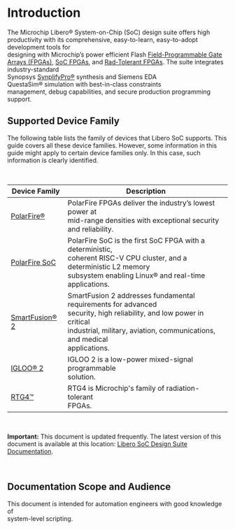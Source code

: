 # Introduction

The Microchip Libero® System-on-Chip \(SoC\) design suite offers high<br /> productivity with its comprehensive, easy-to-learn, easy-to-adopt development tools for<br /> designing with Microchip’s power efficient Flash [Field-Programmable Gate Arrays \(FPGAs\)](https://www.microchip.com/en-us/products/fpgas-and-plds/fpgas), [SoC FPGAs](https://www.microchip.com/en-us/products/fpgas-and-plds/system-on-chip-fpgas/smartfusion-fpgas), and [Rad-Tolerant FPGAs](https://www.microchip.com/en-us/products/fpgas-and-plds/radiation-tolerant-fpgas). The suite integrates industry-standard<br /> Synopsys [SynplifyPro®](https://www.microchip.com/en-us/products/fpgas-and-plds/fpga-and-soc-design-tools/fpga/synthesis-and-simulation/synplify-pro-me) synthesis and Siemens EDA<br /> QuestaSim® simulation with best-in-class constraints<br /> management, debug capabilities, and secure production programming support.

## Supported Device Family

The following table lists the family of devices that Libero SoC supports. This guide covers all these device families. However, some information in this guide might apply to certain device families only. In this case, such information is clearly identified.

<br />

|Device Family|Description|
|-------------|-----------|
|[PolarFire®](https://www.microchip.com/en-us/products/fpgas-and-plds/fpgas/polarfire-fpgas)|PolarFire FPGAs deliver the industry’s lowest power at<br /> mid-range densities with exceptional security and reliability.|
|[PolarFire SoC](https://www.microchip.com/en-us/products/fpgas-and-plds/system-on-chip-fpgas/polarfire-soc-fpgas)|PolarFire SoC is the first SoC FPGA with a deterministic,<br /> coherent RISC-V CPU cluster, and a deterministic L2 memory<br /> subsystem enabling Linux® and real-time<br /> applications.|
|[SmartFusion® 2](https://www.microchip.com/en-us/products/fpgas-and-plds/system-on-chip-fpgas/smartfusion-2-fpgas#overview)|SmartFusion 2 addresses fundamental requirements for advanced<br /> security, high reliability, and low power in critical<br /> industrial, military, aviation, communications, and medical<br /> applications.|
|[IGLOO® 2](https://www.microchip.com/en-us/products/fpgas-and-plds/fpgas/igloo-2-fpgas#overview)|IGLOO 2 is a low-power mixed-signal programmable<br /> solution.|
|[RTG4™](https://www.microchip.com/en-us/products/fpgas-and-plds/radiation-tolerant-fpgas/rtg4-radiation-tolerant-fpgas#overview)|RTG4 is Microchip's family of radiation-tolerant<br /> FPGAs.|

<br />

**Important:** This document is updated frequently. The latest version of this document is available at this location: [Libero SoC Design Suite Documentation](https://www.microchip.com/en-us/products/fpgas-and-plds/fpga-and-soc-design-tools/fpga/libero-software-later-versions#Documentation).

<br />

## Documentation Scope and Audience

This document is intended for automation engineers with good knowledge of<br /> system-level scripting.


